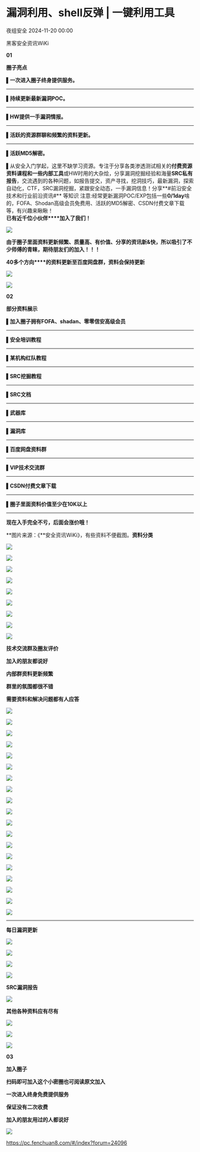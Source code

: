 #  漏洞利用、shell反弹 | 一键利用工具   
 夜组安全   2024-11-20 00:00  
  
黑客安全资讯WiKi  
  
**01**  
  
**圈子亮点**  
  
**▌一次进入圈子终身提供服务。**  
  
****  
**▌持续更新最新漏洞POC。**  
  
****  
**▌HW提供一手漏洞情报。**  
  
****  
**▌活跃的资源群聊和频繁的资料更新。**  
  
****  
**▌活跃MD5解密。**  
  
  
▌从安全入门学起，这里不缺学习资源。专注于分享各类渗透测试相关的**付费资源资料课程和一些内部工具**或HW时用的大杂烩，分享漏洞挖掘经验和海量**SRC私有报告**，交流遇到的各种问题，如报告提交，资产寻找，挖洞技巧，最新漏洞，探索自动化，CTF，SRC漏洞挖掘，紧跟安全动态，一手漏洞信息！分享**#前沿安全技术和行业前沿资讯#** 等知识 注意:经常更新漏洞POC/EXP包括一些**0/1day**啥的，FOFA、Shodan高级会员免费用、活跃的MD5解密、CSDN付费文章下载等，有兴趣来瞅瞅！  
**已有近千位小伙伴****加入了我们！**  
  
![](https://mmbiz.qpic.cn/sz_mmbiz_jpg/icZ1W9s2Jp2WDPCJfFSNfNTtIPiajq3OFwIibfVUUBdQD5huYXW7u2rkQO22xlgZ301LGh4k0PeHur1guYmevaJ1A/640?wx_fmt=jpeg&from=appmsg "")  
  
**由于圈子里面资料更新频繁、质量高、有价值、分享的资讯新&快，所以吸引了不少师傅的青睐，期待朋友们的加入！！！**  
  
  
**40多个方向****的资料更新至百度网盘群，资料会保持更新**  
  
  
![](https://mmbiz.qpic.cn/sz_mmbiz_png/icZ1W9s2Jp2WdzuLmLuZpRTXrNB8VLicbYPuyxHicndfeyHyt638ZBtAYsUlicoOoSDW4Z2WKSCe3NCDl0TdrJqFOg/640?wx_fmt=png&from=appmsg "")  
  
![](https://mmbiz.qpic.cn/sz_mmbiz_png/icZ1W9s2Jp2WdzuLmLuZpRTXrNB8VLicbYY8SFdlljrmTvdDFfLdryKQicGcIzd8c0p7GMY1PHyicWpbX1oWcuE9Iw/640?wx_fmt=png&from=appmsg "")  
  
  
**02**  
  
**部分资料展示**  
  
▌**加入圈子拥有FOFA、shadan、零零信安高级会员**  
  
****  
**▌安全培训教程**  
  
****  
**▌某机构红队教程**  
  
****  
**▌SRC挖掘教程**  
  
****  
**▌SRC文档**  
  
****  
**▌武器库**  
  
****  
**▌漏洞库**  
  
****  
**▌百度网盘资料群**  
  
****  
**▌VIP技术交流群**  
  
****  
**▌CSDN付费文章下载**  
  
****  
**▌圈子里面资料价值至少在10K以上**  
  
****  
**现在入手完全不亏，后面会涨价哦！**  
  
  
**图片来源：《**安全资讯WiKi》，有些资料不便截图。**资料分类**  
  
  
![](https://mmbiz.qpic.cn/sz_mmbiz_png/icZ1W9s2Jp2XlrQp6OY7ibicFAatMMibSe8BRKtfNA3RU2AkNoAEzWvTWXprecD3FlKCRlyPXB7F1SNTY9bgxrh1pg/640?wx_fmt=png "")  
  
  
![](https://mmbiz.qpic.cn/sz_mmbiz_png/icZ1W9s2Jp2XlrQp6OY7ibicFAatMMibSe8Bs6T3TBE1pyVyymBWKpP3T2uzQjKs5FRjb8ke1MO8jujpDmWXuuXqTA/640?wx_fmt=png "")  
  
![](https://mmbiz.qpic.cn/sz_mmbiz_png/icZ1W9s2Jp2XlrQp6OY7ibicFAatMMibSe8Bh7icQ4w2t8pHiav4MpW1DFk25tRRZmuP5uuYp3ubD6AmKW5JfPicFVhbQ/640?wx_fmt=png "")  
  
![](https://mmbiz.qpic.cn/sz_mmbiz_png/icZ1W9s2Jp2XlrQp6OY7ibicFAatMMibSe8B5XvX8Tjz1wiaooMSBX6tvK15nM1FE2rv9xCB5ia7x2S9pGoCTmfZqWiaA/640?wx_fmt=png "")  
  
![](https://mmbiz.qpic.cn/sz_mmbiz_png/icZ1W9s2Jp2XickIn3C0Ht6d3OjWzENRELyn9AsKagpz0iaFDM6jnVPW2hPuibz7rjMo2DaoKB4lsSPUibNUIxWJj1w/640?wx_fmt=png&from=appmsg "")  
  
![](https://mmbiz.qpic.cn/sz_mmbiz_png/icZ1W9s2Jp2Wmh6OyviazT65VZL1FHvxAPydHa6WiaIicT3vKPfDbaJyZw2Z2xzTMticZnH8ibrPia6dia2pTOV7nEu01A/640?wx_fmt=png&from=appmsg "")  
  
![](https://mmbiz.qpic.cn/sz_mmbiz_png/icZ1W9s2Jp2WNV81uPJ1ccNKURuZ77xOt3U9XAvMNdp7y0x0Gjg2yNfT8x5pMQwE3oeNcn6xMq2QA60vicNFEZBw/640?wx_fmt=png&from=appmsg "")  
  
![](https://mmbiz.qpic.cn/sz_mmbiz_png/icZ1W9s2Jp2WdzuLmLuZpRTXrNB8VLicbY6MltOPtokCHvEPV9PBicCUCQEffmzOEcj1IajYfcNp6icFPUNIZQm1Kg/640?wx_fmt=png&from=appmsg "")  
  
![](https://mmbiz.qpic.cn/sz_mmbiz_png/icZ1W9s2Jp2WDPCJfFSNfNTtIPiajq3OFwjdokXEf2gVt5DX3fANKxbpDZcFiad3nDGhN7yRSqJmv2S0licj3K2Rnw/640?wx_fmt=png&from=appmsg "")  
  
**技术交流群及圈友评价**  
  
**加入的朋友都说好**  
  
**内部群资料更新频繁**  
  
**群里的氛围都很不错**  
  
**需要资料和解决问题都有人应答**  
  
![](https://mmbiz.qpic.cn/sz_mmbiz_png/icZ1W9s2Jp2XrFdCyTs12gTxMjDeaSq0eSsC5fuZDolS3TibnJov6BnJdibrtenL7OicXqqsX5AFdG9TDY1BuusHgA/640?wx_fmt=png&from=appmsg "")  
  
![](https://mmbiz.qpic.cn/sz_mmbiz_png/icZ1W9s2Jp2XrFdCyTs12gTxMjDeaSq0eYQCLERlwtFQtZ9ArlaP2pY7JV0mqGf2czoYt1qRYyfKlGLnm5vvhNw/640?wx_fmt=png&from=appmsg "")  
  
![](https://mmbiz.qpic.cn/sz_mmbiz_png/icZ1W9s2Jp2WdzuLmLuZpRTXrNB8VLicbYk7esGJjzCnc5xpR2RzC84oTtnKcJUJlbzDfcHOCBicib6wQefe9XI1dw/640?wx_fmt=png&from=appmsg "")  
  
![](https://mmbiz.qpic.cn/sz_mmbiz_png/icZ1W9s2Jp2WdzuLmLuZpRTXrNB8VLicbY4jJl6lxkLfAG2oP1dzBlicwQXOMmYFKUxDw7MTQ1IMYwVn085R3mxpg/640?wx_fmt=png&from=appmsg "")  
  
![](https://mmbiz.qpic.cn/sz_mmbiz_png/icZ1W9s2Jp2WdzuLmLuZpRTXrNB8VLicbYgpvs8cPJQDKPfbqcNIxyI2whnmibg1Cibibg1ibjZ0CVgABoMQlMpD71gA/640?wx_fmt=png&from=appmsg "")  
  
![](https://mmbiz.qpic.cn/sz_mmbiz_png/icZ1W9s2Jp2WM5oibAyHfgXKY2mGRRLBqOdzibxlMTKlX3OCs0LdrdkPvG5sgv5NOx4CmXZ7gEEFic0TQdiaicFBgnrA/640?wx_fmt=png&from=appmsg&tp=webp&wxfrom=5&wx_lazy=1&wx_co=1 "")  
  
![](https://mmbiz.qpic.cn/sz_mmbiz_png/icZ1W9s2Jp2WM5oibAyHfgXKY2mGRRLBqOjjSC98MlNxVhTuJN4eS9B3f0a1SW8AT9PJuoPmnFegJa8ZxDfCvGPg/640?wx_fmt=png&from=appmsg&tp=webp&wxfrom=5&wx_lazy=1&wx_co=1 "")  
  
![](https://mmbiz.qpic.cn/sz_mmbiz_png/icZ1W9s2Jp2WM5oibAyHfgXKY2mGRRLBqOH2WSIdias6ic3mabRWyIP6M1aOC2dwMVCxu0QJxhJiaeQrwttmSQBl1BA/640?wx_fmt=png&from=appmsg&tp=webp&wxfrom=5&wx_lazy=1&wx_co=1 "")  
  
![](https://mmbiz.qpic.cn/sz_mmbiz_png/icZ1W9s2Jp2WM5oibAyHfgXKY2mGRRLBqOHxjQWkIJ2AUCDbiay2JZ3NTwqRLHc7Qvzcr9R9pF9eOATiasMHrgkeqA/640?wx_fmt=png&from=appmsg&tp=webp&wxfrom=5&wx_lazy=1&wx_co=1 "")  
  
![](https://mmbiz.qpic.cn/sz_mmbiz_png/icZ1W9s2Jp2VfLfflqtg8kibribfNz3thwEqslyZN6WcTClRDa8BiaThrgt7F2SIF4geUw3U4IHWxhuMepa883kmHA/640?wx_fmt=png&from=appmsg&tp=webp&wxfrom=5&wx_lazy=1&wx_co=1 "")  
  
![](https://mmbiz.qpic.cn/sz_mmbiz_png/icZ1W9s2Jp2VfLfflqtg8kibribfNz3thwEk0FRHEPur3WE8iaIia9I2p2euN87pCOtuUQOqiceVJGMTiakgrHbO8oqrQ/640?wx_fmt=png&from=appmsg&tp=webp&wxfrom=5&wx_lazy=1&wx_co=1 "")  
  
![](https://mmbiz.qpic.cn/sz_mmbiz_png/icZ1W9s2Jp2VfLfflqtg8kibribfNz3thwEUu6rMCXHf8Hqa3l4sEgIu4k626SriaibAptksSZYuGBoHGqG1dITL9icw/640?wx_fmt=png&from=appmsg&tp=webp&wxfrom=5&wx_lazy=1&wx_co=1 "")  
  
![](https://mmbiz.qpic.cn/sz_mmbiz_png/icZ1W9s2Jp2VfLfflqtg8kibribfNz3thwEfKfXHCT9G3LjvIRfQ9tU72dd8oBKhs5X2XKNmSLUib00Zfhxas6uLNA/640?wx_fmt=png&from=appmsg&tp=webp&wxfrom=5&wx_lazy=1&wx_co=1 "")  
  
![](https://mmbiz.qpic.cn/sz_mmbiz_png/icZ1W9s2Jp2WNuI3gxGtHkPxnKpQibeoITzSSDzu1NZIlk2TRMb591y2ouhVdfbd3yqJkwYCBef9RN9Q2sDKJF2Q/640?wx_fmt=png&from=appmsg "")  
  
![](https://mmbiz.qpic.cn/sz_mmbiz_png/icZ1W9s2Jp2WNuI3gxGtHkPxnKpQibeoIThLcuvcAV1fJEWLiahJ3mllia437Rew4tiavkicamlTZ7AqePsQlU32SBVg/640?wx_fmt=png&from=appmsg "")  
  
![](https://mmbiz.qpic.cn/sz_mmbiz_jpg/icZ1W9s2Jp2W5jZeEWGEyias2GZ7N1vLL25PkvsTEUqov0sH1VFiaQK8T2jUicxZuyjTWT86rFyibVorbaEiaNlaAONA/640?wx_fmt=other&from=appmsg&wxfrom=5&wx_lazy=1&wx_co=1&tp=webp&random=0.31019746182905483 "")  
  
![](https://mmbiz.qpic.cn/sz_mmbiz_png/icZ1W9s2Jp2XqSItg3ZabJCKnuKornM5MWZfJUGGoiblicWYIz0HV5XnYic5t6N1AMiafsKOIzcibnaylP1kL2icsHfqw/640?wx_fmt=other&wxfrom=5&wx_lazy=1&wx_co=1&tp=webp "")  
  
![](https://mmbiz.qpic.cn/sz_mmbiz_png/icZ1W9s2Jp2UIauF7UzDwia8WXvU4bwLVoE3Jqs0vfpP5PE9jjp92Hczt0aU3Um7w65tugrK5a0Nk40nwODRIoRg/640?wx_fmt=other&wxfrom=5&wx_lazy=1&wx_co=1&tp=webp "")  
  
![](https://mmbiz.qpic.cn/sz_mmbiz_png/icZ1W9s2Jp2UIauF7UzDwia8WXvU4bwLVoS0tIyfG6b1vknf7YWsGOyP2eljv8Yy8BDdZHn7FHGyduNK6EjZXJfQ/640?wx_fmt=other&wxfrom=5&wx_lazy=1&wx_co=1&tp=webp "")  
  
****  
**每日漏洞更新**  
  
![](https://mmbiz.qpic.cn/sz_mmbiz_png/icZ1W9s2Jp2WNuI3gxGtHkPxnKpQibeoITA6SeytR0vP30olt7X16TvgCAmqdPZsuwL2H20BlRzSWNdlon9It5xA/640?wx_fmt=png&from=appmsg "")  
  
![](https://mmbiz.qpic.cn/sz_mmbiz_png/icZ1W9s2Jp2WNuI3gxGtHkPxnKpQibeoITuJTIkfmmoUTXjZQlv8Gjyn2U8QaKeib3SxKRMv0nJIhtbQgx8lg1H4A/640?wx_fmt=png&from=appmsg "")  
  
![](https://mmbiz.qpic.cn/sz_mmbiz_png/icZ1W9s2Jp2VQhQ7ZvmjEDW3NGdibW7FATjMhhXox8TbImASftQZNcicDhpVgSnibOnJkXoxiaULvw8UHRk3OKfSEXQ/640?wx_fmt=png&from=appmsg "")  
  
![](https://mmbiz.qpic.cn/sz_mmbiz_png/icZ1W9s2Jp2WNV81uPJ1ccNKURuZ77xOtDQyaeZNzLTyXykicGvUKq5htwpuK27I0UHwfqnDzQib6l3wZbfG0B02w/640?wx_fmt=png&from=appmsg "")  
  
  
**SRC漏洞报告**  
  
![](https://mmbiz.qpic.cn/sz_mmbiz_png/icZ1W9s2Jp2VQhQ7ZvmjEDW3NGdibW7FATjxj08icKggwxCrMScDq7qliaje2xfD3uicGyTbzPymhDWw4wGW39QecdA/640?wx_fmt=png&from=appmsg "")  
  
**其他各种资料应有尽有**  
  
![](https://mmbiz.qpic.cn/sz_mmbiz_png/icZ1W9s2Jp2WpBpmYhRkicghKQSynkvSttgr7DmibR00CZZwGxYJwIbkpUibM5SUHnwlDbZSdGic05rFl06sBLbu6xg/640?wx_fmt=png&from=appmsg "")  
  
![](https://mmbiz.qpic.cn/sz_mmbiz_png/icZ1W9s2Jp2WpBpmYhRkicghKQSynkvSttYowLZQXS0ib4EmLx7UsMBh2t79sFHNOx7ibZhmUhepmdeWxYZLCrwVAA/640?wx_fmt=png&from=appmsg "")  
  
![](https://mmbiz.qpic.cn/sz_mmbiz_png/icZ1W9s2Jp2WpBpmYhRkicghKQSynkvSttnyD1Rya2rPQzffzjX6qFpkQjZIdsmYQ0jVF3icSrv4VKibTBOliavpdIw/640?wx_fmt=png&from=appmsg "")  
  
  
**03**  
  
**加入圈子**  
  
**扫码即可加入这个小密圈也可阅读原文加入**  
  
**一次进入终身免费提供服务**  
  
**保证没有二次收费**  
  
**加入的朋友用过的人都说好**  
  
![](https://mmbiz.qpic.cn/sz_mmbiz_jpg/icZ1W9s2Jp2UYdfxibzLgJRIk9Jfh6U4K9jUrCvuzGpXia2DOzETS2gGPjDGgeAhzNfgMQwGaUwic75p7YcibFGTGSw/640?wx_fmt=jpeg&from=appmsg "")  
  
https://pc.fenchuan8.com/#/index?forum=24096  
  

